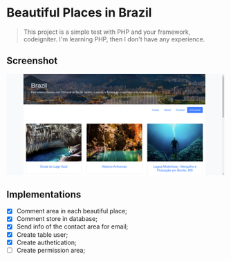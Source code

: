 # Beautiful Places in Brazil

> This project is a simple test with PHP and your framework, codeigniter. I'm learning PHP, then I don't have any experience.

## Screenshot
![home page](./assets/images/home.png)


## Implementations
- [X] Comment area in each beautiful place;
- [X] Comment store in database;
- [X] Send info of the contact area for email;
- [X] Create table user;
- [X] Create authetication;
- [ ] Create permission area;
